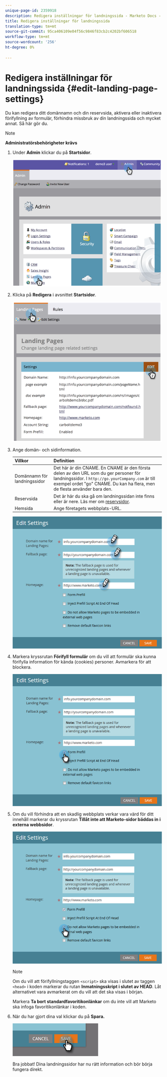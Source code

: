 ```yaml
---
unique-page-id: 2359918
description: Redigera inställningar för landningssida - Marketo Docs - Produktdokumentation
title: Redigera inställningar för landningssida
translation-type: tm+mt
source-git-commit: 95ca406109e04f56c9846f83cb2c4202bf606518
workflow-type: tm+mt
source-wordcount: '256'
ht-degree: 0%

---
```



# Redigera inställningar för landningssida {#edit-landing-page-settings}

Du kan redigera ditt domännamn och din reservsida, aktivera eller inaktivera förifyllning av formulär, förhindra missbruk av din landningssida och mycket annat. Så här gör du.

>[!NOTE]
>
>**Administratörsbehörigheter krävs**

1. Under **Admin** klickar du på **Startsidor**.

   ![](assets/image2014-9-10-9-3a47-3a40.png)

1. Klicka på **Redigera** i avsnittet **Startsidor**.

   ![](assets/image2014-9-10-9-3a47-3a12.png)

1. Ange domän- och sidinformation.

   | Villkor | Definition |
   |---|---|
   | Domännamn för landningssidor | Det här är din CNAME. En CNAME är den första delen av den URL som du ger personer för landningssidor. I `http://go.yourCompany.com` är till exempel ordet &quot;go&quot; CNAME. Du kan ha flera, men de flesta använder bara den. |
   | Reservsida | Det är här du ska gå om landningssidan inte finns eller är nere. Läs mer om [reservsidor](set-a-fallback-page.md). |
   | Hemsida | Ange företagets webbplats-URL. |

   ![](assets/three.png)

1. Markera kryssrutan **Förifyll formulär** om du vill att formulär ska kunna förifylla information för kända (cookies) personer. Avmarkera för att blockera.

   ![](assets/four.png)

1. Om du vill förhindra att en skadlig webbplats verkar vara värd för ditt innehåll markerar du kryssrutan **Tillåt inte att Marketo-sidor bäddas in i externa webbsidor**.

   ![](assets/five.png)

   >[!NOTE]
   >
   >Om du vill att förifyllningstaggen `<script>` ska visas i slutet av taggen `<head>` i koden markerar du rutan **Inmatningsskript i slutet av HEAD**. Låt alternativet vara avmarkerat om du vill att det ska visas i början.
   >
   >Markera **Ta bort standardfavoritikonlänkar** om du inte vill att Marketo ska infoga favoritikonlänkar i koden.

1. När du har gjort dina val klickar du på **Spara.**

   ![](assets/six.png)

   Bra jobbat! Dina landningssidor har nu rätt information och bör börja fungera direkt.

